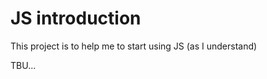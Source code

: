 # JS introduction  
  
This project is to help me to start using JS (as I understand)  
  
  TBU...
